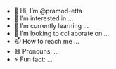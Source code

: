 - 👋 Hi, I’m @pramod-etta
- 👀 I’m interested in ...
- 🌱 I’m currently learning ...
- 💞️ I’m looking to collaborate on ...
- 📫 How to reach me ...
- 😄 Pronouns: ...
- ⚡ Fun fact: ...

<!---
pramod-etta/pramod-etta is a ✨ special ✨ repository because its `README.md` (this file) appears on your GitHub profile.
You can click the Preview link to take a look at your changes.
--->
